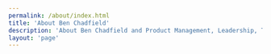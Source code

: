 ```yaml
---
permalink: /about/index.html
title: 'About Ben Chadfield'
description: 'About Ben Chadfield and Product Management, Leadership, Technology, and Life.'
layout: 'page'
---
```

